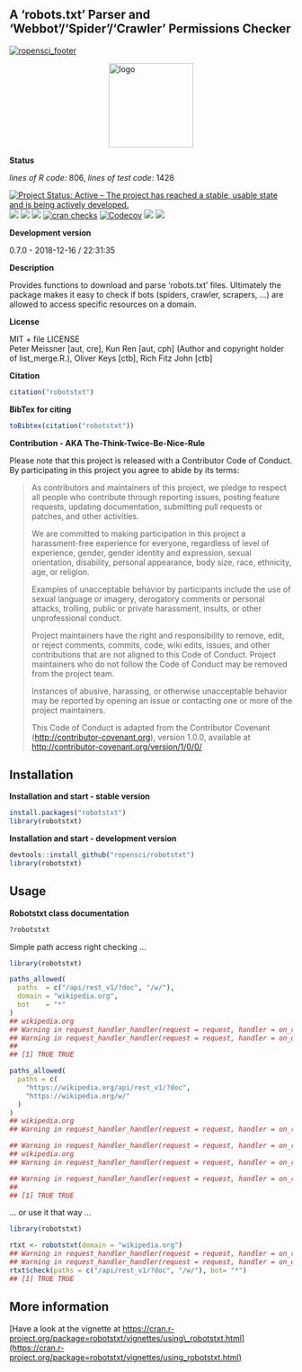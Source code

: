 
## A ‘robots.txt’ Parser and ‘Webbot’/‘Spider’/‘Crawler’ Permissions Checker

[![ropensci\_footer](https://raw.githubusercontent.com/ropensci/robotstxt/master/logo/github_footer.png)](https://ropensci.org)

<style>img[alt=logo] { width: 150px; display: block; margin-left: auto; margin-right: auto;}</style>

![logo](https://raw.githubusercontent.com/ropensci/robotstxt/master/logo/robotstxt.jpeg)

**Status**

*lines of R code:* 806, *lines of test code:* 1428

[![Project Status: Active – The project has reached a stable, usable
state and is being actively
developed.](http://www.repostatus.org/badges/latest/active.svg)](http://www.repostatus.org/#active)
[![](https://badges.ropensci.org/25_status.svg)](https://github.com/ropensci/onboarding/issues/25)
<a href="https://travis-ci.org/ropensci/robotstxt"><img src="https://api.travis-ci.org/ropensci/robotstxt.svg?branch=master"><a/>
<a href="https://cran.r-project.org/package=robotstxt"><img src="http://www.r-pkg.org/badges/version/robotstxt"></a>
[![cran
checks](https://cranchecks.info/badges/summary/reshape)](https://cran.r-project.org/web/checks/check_results_reshape.html)
<a href="https://codecov.io/gh/ropensci/robotstxt"><img src="https://codecov.io/gh/ropensci/robotstxt/branch/master/graph/badge.svg" alt="Codecov" /></a>
<img src="http://cranlogs.r-pkg.org/badges/grand-total/robotstxt">
<img src="http://cranlogs.r-pkg.org/badges/robotstxt">

**Development version**

0.7.0 - 2018-12-16 / 22:31:35

**Description**

Provides functions to download and parse ‘robots.txt’ files. Ultimately
the package makes it easy to check if bots (spiders, crawler, scrapers,
…) are allowed to access specific resources on a domain.

**License**

MIT + file LICENSE <br>Peter Meissner \[aut, cre\], Kun Ren \[aut, cph\]
(Author and copyright holder of list\_merge.R.), Oliver Keys \[ctb\],
Rich Fitz John \[ctb\]

**Citation**

``` r
citation("robotstxt")
```

**BibTex for citing**

``` r
toBibtex(citation("robotstxt"))
```

**Contribution - AKA The-Think-Twice-Be-Nice-Rule**

Please note that this project is released with a Contributor Code of
Conduct. By participating in this project you agree to abide by its
terms:

> As contributors and maintainers of this project, we pledge to respect
> all people who contribute through reporting issues, posting feature
> requests, updating documentation, submitting pull requests or patches,
> and other activities.
> 
> We are committed to making participation in this project a
> harassment-free experience for everyone, regardless of level of
> experience, gender, gender identity and expression, sexual
> orientation, disability, personal appearance, body size, race,
> ethnicity, age, or religion.
> 
> Examples of unacceptable behavior by participants include the use of
> sexual language or imagery, derogatory comments or personal attacks,
> trolling, public or private harassment, insults, or other
> unprofessional conduct.
> 
> Project maintainers have the right and responsibility to remove, edit,
> or reject comments, commits, code, wiki edits, issues, and other
> contributions that are not aligned to this Code of Conduct. Project
> maintainers who do not follow the Code of Conduct may be removed from
> the project team.
> 
> Instances of abusive, harassing, or otherwise unacceptable behavior
> may be reported by opening an issue or contacting one or more of the
> project maintainers.
> 
> This Code of Conduct is adapted from the Contributor Covenant
> (<http://contributor-covenant.org>), version 1.0.0, available at
> <http://contributor-covenant.org/version/1/0/0/>

## Installation

**Installation and start - stable version**

``` r
install.packages("robotstxt")
library(robotstxt)
```

**Installation and start - development version**

``` r
devtools::install_github("ropensci/robotstxt")
library(robotstxt)
```

## Usage

**Robotstxt class documentation**

``` r
?robotstxt
```

Simple path access right checking …

``` r
library(robotstxt)

paths_allowed(
  paths  = c("/api/rest_v1/?doc", "/w/"), 
  domain = "wikipedia.org", 
  bot    = "*"
)
## wikipedia.org
## Warning in request_handler_handler(request = request, handler = on_redirect, : Event: on_redirect
## Warning in request_handler_handler(request = request, handler = on_domain_change, : Event: on_domain_change
## 
## [1] TRUE TRUE

paths_allowed(
  paths = c(
    "https://wikipedia.org/api/rest_v1/?doc", 
    "https://wikipedia.org/w/"
  )
)
## wikipedia.org
## Warning in request_handler_handler(request = request, handler = on_redirect, : Event: on_redirect

## Warning in request_handler_handler(request = request, handler = on_redirect, : Event: on_domain_change
## wikipedia.org
## Warning in request_handler_handler(request = request, handler = on_redirect, : Event: on_redirect

## Warning in request_handler_handler(request = request, handler = on_redirect, : Event: on_domain_change
## 
## [1] TRUE TRUE
```

… or use it that way …

``` r
library(robotstxt)

rtxt <- robotstxt(domain = "wikipedia.org")
## Warning in request_handler_handler(request = request, handler = on_redirect, : Event: on_redirect
## Warning in request_handler_handler(request = request, handler = on_domain_change, : Event: on_domain_change
rtxt$check(paths = c("/api/rest_v1/?doc", "/w/"), bot= "*")
## [1] TRUE TRUE
```

## More information

[Have a look at the vignette at
https://cran.r-project.org/package=robotstxt/vignettes/using\_robotstxt.html](https://cran.r-project.org/package=robotstxt/vignettes/using_robotstxt.html)
